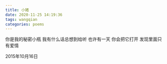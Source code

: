 ```yaml
---
title: 小猪
date: 2020-11-25 14:19:36
tags: wangqian
categories: poems
---
```

你是我的秘密小瓶
我有什么话总想到给听<!--more-->
也许有一天
你会把它打开
发现里面只有爱情

2015年10月16日

